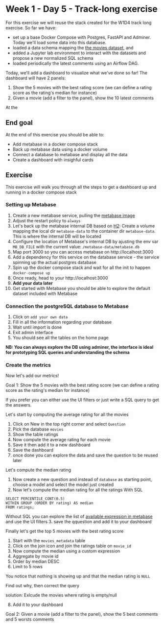 # Week 1 - Day 5 - Track-long exercise


For this exercise we will reuse the stack created for the W1D4 track long exercise. So far we have:

- set up a base Docker Compose with Postgres, FastAPI and Adminer. Today we'll load some data into this database.
- loaded a data schema mapping the [the movies dataset](https://www.kaggle.com/rounakbanik/the-movies-dataset), and
- added a Jupyter lab environment to interact with the datasets and propose a new normalized SQL schema
- loaded periodically the latest comments using an Airflow DAG.


Today, we'll add a dashboard to visualize what we've done so far! The dashboard will have 2 panels:

1. Show the 5 movies with the best rating score (we can define a rating score as the rating's median for instance)
2. Given a movie (add a filter to the panel), show the 10 latest comments


At the
## End goal
At the end of this exercise you should be able to:
- Add metabase in a docker compose stack
- Back up metabase data using a docker volume
- Connect a database to metabase and display all the data
- Create a dashboard with insighful cards

## Exercise

This exercise will walk you through all the steps to get a dashboard up and running in a docker compose stack

### Setting up Metabase
1. Create a new metabase service, pulling the [metabase image](https://hub.docker.com/r/metabase/metabase/)
2. Adjust the restart policy to `always`
3. Let's back up the metabase internal DB based on [H2](https://www.h2database.com/html/main.html): Create a volume mapping the local dir `metabase-data` to the container dir `metabase-data`. This is where the internal DB will be located
4. Configure the location of Metabase's internal DB by ajusting the env var `MB_DB_FILE` with the current value: `/metabase-data/metabase.db`
5. Map port 3000 so you can access metabase on http://localhost:3000
6. Add a dependency for this service on the database service - the service spinning up the actual postgres database
7. Spin up the docker compose stack and wait for all the init to happen `docker-compose up`
8. Once ready, head to your http://localhost:3000
9. **Add your data later**
10. Get started with Metabase you should be able to explore the default dataset included with Metabase

### Connection the postgreSQL database to Metabase
1. Click on `add your own data`
2. Fill in all the information regarding your database
3. Wait until import is done
4. Exit admin interface
5. You should see all the tables on the home page

**NB: You can always explore the DB using adminer, the interface is ideal for prototyping SQL queries and understanding the schema**

### Create the metrics
Now let's add our metrics!

Goal 1:  Show the 5 movies with the best rating score (we can define a rating score as the rating's median for instance)

If you prefer you can either use the UI filters or just write a SQL query to get the answers.

Let's start by computing the average rating for all the movies

1. Click on New in the top right corner and select `Question`
2. Pick the database `movies`
3. Show the table ratings
4. Now compute the average rating for each movie
5. Save it then add it to a new dashboard
6. Save the dashboard
5. once done you can explore the data and save the question to be reused later

Let's compute the median rating
1. Now create a new question and instead of `database` as starting point, choose a model and select the model just created
2. Now let's compute the median rating for all the ratings
With SQL
```
SELECT PERCENTILE_CONT(0.5)
WITHIN GROUP (ORDER BY rating) AS median
FROM ratings;
```
Without SQL you can explore the list of [available expression in metabase](https://www.metabase.com/docs/latest/users-guide/expressions-list.html#median) and use the UI filters
3. save the qquestion and add it to your dashboard

Finally let's get the top 5 movies with the best rating score
1. Start with the `movies_metadata` table
2. Click on the join icon and join the ratings table on `movie_id`
4. Now compute the median using a custom expression
5. Aggregate by movie id
6. Order by median DESC
7. Limit to 5 rows

You notice that nothing is showing up and that the median rating is `NULL`

Find out why, then correct the query

solution: Exlcude the movies where rating is empty/null

8. Add it to your dashboard

Goal 2: Given a movie (add a filter to the panel), show the 5 best comments and 5 worsts comments
